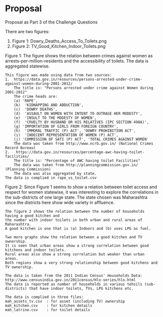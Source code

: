 # Proposal
Proposal as Part 3 of the Challenge Questions

There are two figures:
1.  Figure 1:  Dowry_Deaths_Access_To_Toilets.png
2.  Figure 2:  TV_Good_Kitchen_Indoor_Toilets.png

Figure 1:
    The figure shows the relation between crimes against women as arrests-per-million-residents and the
    accessibility of toilets.  The data is aggregated statewise.
    
    This figure was made using data from two sources:
    1.  https://data.gov.in/resources/persons-arrested-under-crime-against-women-during-2001-2012/
        The title is: "Persons arrested under crime against Women during 2001-2012"
        The crime heads are:  
        (a) 'RAPE', 
        (b)  'KIDNAPPING AND ABDUCTION', 
        (c)  'DOWRY DEATHS',
        (d)  'ASSAULT ON WOMEN WITH INTENT TO OUTRAGE HER MODESTY',
        (e)  'INSULT TO THE MODESTY OF WOMEN',
        (f)  'CRUELTY BY HUSBAND OR HIS RELATIVES (IPC SECTION 498A)',
        (g) 'IMPORTATION OF GIRLS FROM FOREIGN COUNTRY',
        (h)  'IMMORAL TRAFFIC (P) ACT', 'DOWRY PROHIBITION ACT',
        (i)  'INDECENT REPRESENTATION OF WOMEN (P) ACT',
        (j) 'COMMISSION OF SATI (P) ACT', 'TOTAL CRIMES AGAINST WOMEN'
        The data was taken from http://www.ncrb.gov.in/ (National Crimes Record Bureau)
    2.   https://data.gov.in/resources/percentage-awc-having-toilet-facilities/
        The title is: "Percentage of AWC having toilet Facilities"
        The data was taken from http://planningcommission.gov.in/ (Planning Commission)
        The data was also aggregated by state.  
    The data is complied in rape_vs_toilet.csv

Figure 2:
    Since Figure 1 seems to show a relation between toilet access and respect for women statewise, 
    it was interesting to explore the correlations in the sub-districts of one large state.
    The state chosen was Maharashtra since the districts here show wide variety in affluence.
      
    The figure 2 shows the relation between the number of households having a good kitchen and 
    the number with indoor toilets in both urban and rural areas of Maharashtra.
    A good kitchen is one that is (a) Indoors and (b) uses LPG as fuel.
    
    Two more graphs show the relation between a good kitchen and TV ownership.
    It is seen that urban areas show a strong correlation between good kitchens and indoor toilets.
    Rural areas also show a strong correlation but weaker than urban areas.  
    Both regions show a very strong relationship between good kitchens and TV ownership.
    
    The data is taken from the 2011 Indian Census' Households Data: http://www.censusindia.gov.in/2011census/Hlo-series/hlo.html  
    The data is reported as number of households in various tehsils (sub-districts) that have indoor toilets, TVs, LPG kitchens etc.
    
    The data is complied in three files:
    mah_assets_tv.csv  : for asset (including TV) ownership
    mah_kitchen.csv    : for kitchen details
    mah_latrine.csv    : for toilet details
      




